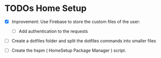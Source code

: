 # TODOs Home Setup

* [x] Improvement: Use Firebase to store the custom files of the user:
  * [ ] Add authentication to the requests

* [ ] Create a dotfiles folder and split the dotfiles commands into smaller files

* [ ] Create the hspm ( HomeSetup Package Manager ) script.